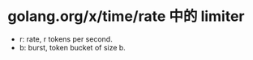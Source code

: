 # golang.org/x/time/rate 中的 limiter

- r: rate, r tokens per second.
- b: burst, token bucket of size b.


